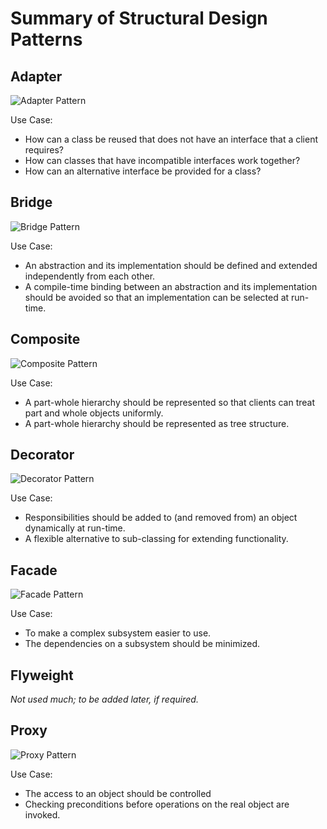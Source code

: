 # Summary of Structural Design Patterns

## **Adapter**
![Adapter Pattern](images/Adapter.png)

Use Case:
- How can a class be reused that does not have an interface that a client requires?
- How can classes that have incompatible interfaces work together?
- How can an alternative interface be provided for a class?
<div class="page"/>

## **Bridge**
![Bridge Pattern](images/Bridge.png)

Use Case:
- An abstraction and its implementation should be defined and extended independently from each other.
- A compile-time binding between an abstraction and its implementation should be avoided so that an implementation can be selected at run-time.
<div class="page"/>

## **Composite**
![Composite Pattern](images/Composite.png)

Use Case:
- A part-whole hierarchy should be represented so that clients can treat part and whole objects uniformly.
- A part-whole hierarchy should be represented as tree structure.
<div class="page"/>

## **Decorator**
![Decorator Pattern](images/Decorator.png)

Use Case:
- Responsibilities should be added to (and removed from) an object dynamically at run-time.
- A flexible alternative to sub-classing for extending functionality.
<div class="page"/>

## **Facade**
![Facade Pattern](images/Facade.png)

Use Case:
- To make a complex subsystem easier to use.
- The dependencies on a subsystem should be minimized.


## **Flyweight**
*Not used much; to be added later, if required.*
<div class="page"/>

## **Proxy**
![Proxy Pattern](images/Proxy.png)

Use Case: 
- The access to an object should be controlled
- Checking preconditions before operations on the real object are invoked.

